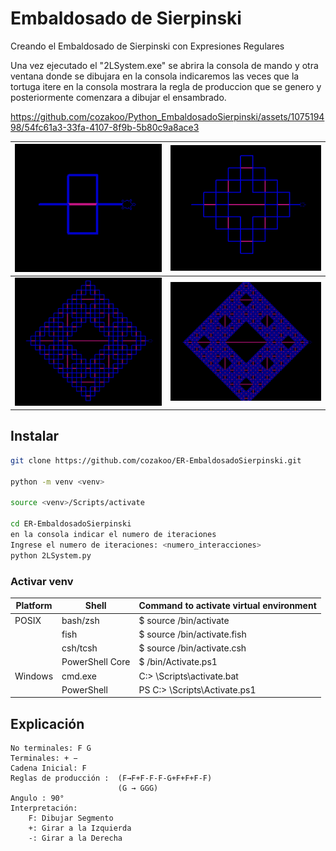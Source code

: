 # Embaldosado de Sierpinski

Creando el Embaldosado de Sierpinski con Expresiones Regulares


Una vez ejecutado el "2LSystem.exe" se abrira la consola de mando y otra ventana donde se dibujara
en la consola indicaremos las veces que la tortuga itere
en la consola mostrara la regla de produccion que se genero y posteriormente comenzara a dibujar el ensambrado.

 https://github.com/cozakoo/Python_EmbaldosadoSierpinski/assets/107519498/54fc61a3-33fa-4107-8f9b-5b80c9a8ace3

| ![Embaldosado de Sierpinski](iteraciones/1.png) | ![Embaldosado de Sierpinski](iteraciones/2.png) |
|------------------------------------------------|------------------------------------------------|
| ![Embaldosado de Sierpinski](iteraciones/3.png) | ![Embaldosado de Sierpinski](iteraciones/4.png) |



## Instalar
```bash
git clone https://github.com/cozakoo/ER-EmbaldosadoSierpinski.git

python -m venv <venv>

source <venv>/Scripts/activate
  
cd ER-EmbaldosadoSierpinski
en la consola indicar el numero de iteraciones
Ingrese el numero de iteraciones: <numero_interacciones>
python 2LSystem.py

```
### Activar venv
  
| Platform | Shell           | Command to activate virtual environment |
| -------- | --------------- | --------------------------------------- |
| POSIX    | bash/zsh        | $ source <venv>/bin/activate            |
|          | fish            | $ source <venv>/bin/activate.fish       |
|          | csh/tcsh        | $ source <venv>/bin/activate.csh        |
|          | PowerShell Core | $ <venv>/bin/Activate.ps1               |
| Windows  | cmd.exe         | C:\> <venv>\Scripts\activate.bat        |
|          | PowerShell      | PS C:\> <venv>\Scripts\Activate.ps1     |

## Explicación
    No terminales: F G
    Terminales: + −
    Cadena Inicial: F
    Reglas de producción :  (F→F+F-F-F-G+F+F+F-F)
                            (G → GGG)
    Angulo : 90°
    Interpretación:
        F: Dibujar Segmento
        +: Girar a la Izquierda
        -: Girar a la Derecha
